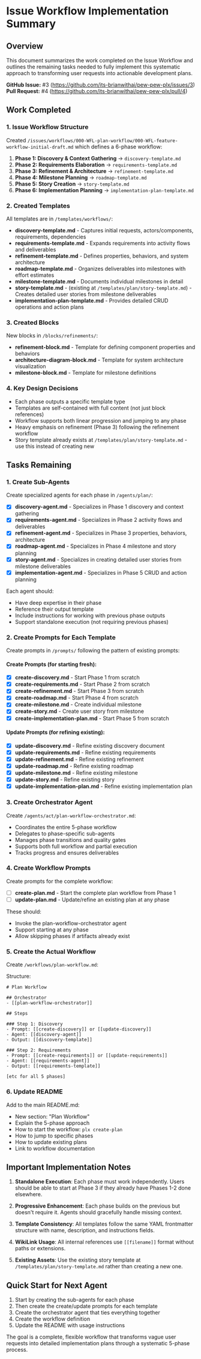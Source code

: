 # Issue Workflow Implementation Summary

## Overview
This document summarizes the work completed on the Issue Workflow and outlines the remaining tasks needed to fully implement this systematic approach to transforming user requests into actionable development plans.

**GitHub Issue:** #3 (https://github.com/its-brianwithai/pew-pew-plx/issues/3)
**Pull Request:** #4 (https://github.com/its-brianwithai/pew-pew-plx/pull/4)

## Work Completed

### 1. Issue Workflow Structure
Created `/issues/workflows/000-WFL-plan-workflow/000-WFL-feature-workflow-initial-draft.md` which defines a 6-phase workflow:

1. **Phase 1: Discovery & Context Gathering** → `discovery-template.md`
2. **Phase 2: Requirements Elaboration** → `requirements-template.md`
3. **Phase 3: Refinement & Architecture** → `refinement-template.md`
4. **Phase 4: Milestone Planning** → `roadmap-template.md`
5. **Phase 5: Story Creation** → `story-template.md`
6. **Phase 6: Implementation Planning** → `implementation-plan-template.md`

### 2. Created Templates
All templates are in `/templates/workflows/`:

- **discovery-template.md** - Captures initial requests, actors/components, requirements, dependencies
- **requirements-template.md** - Expands requirements into activity flows and deliverables
- **refinement-template.md** - Defines properties, behaviors, and system architecture
- **roadmap-template.md** - Organizes deliverables into milestones with effort estimates
- **milestone-template.md** - Documents individual milestones in detail
- **story-template.md** - (existing at `/templates/plan/story-template.md`) - Creates detailed user stories from milestone deliverables
- **implementation-plan-template.md** - Provides detailed CRUD operations and action plans

### 3. Created Blocks
New blocks in `/blocks/refinements/`:

- **refinement-block.md** - Template for defining component properties and behaviors
- **architecture-diagram-block.md** - Template for system architecture visualization
- **milestone-block.md** - Template for milestone definitions

### 4. Key Design Decisions

- Each phase outputs a specific template type
- Templates are self-contained with full content (not just block references)
- Workflow supports both linear progression and jumping to any phase
- Heavy emphasis on refinement (Phase 3) following the refinement workflow
- Story template already exists at `/templates/plan/story-template.md` - use this instead of creating new

## Tasks Remaining

### 1. Create Sub-Agents
Create specialized agents for each phase in `/agents/plan/`:

- [x] **discovery-agent.md** - Specializes in Phase 1 discovery and context gathering
- [x] **requirements-agent.md** - Specializes in Phase 2 activity flows and deliverables
- [x] **refinement-agent.md** - Specializes in Phase 3 properties, behaviors, architecture
- [x] **roadmap-agent.md** - Specializes in Phase 4 milestone and story planning
- [x] **story-agent.md** - Specializes in creating detailed user stories from milestone deliverables
- [x] **implementation-agent.md** - Specializes in Phase 5 CRUD and action planning

Each agent should:
- Have deep expertise in their phase
- Reference their output template
- Include instructions for working with previous phase outputs
- Support standalone execution (not requiring previous phases)

### 2. Create Prompts for Each Template
Create prompts in `/prompts/` following the pattern of existing prompts:

#### Create Prompts (for starting fresh):
- [x] **create-discovery.md** - Start Phase 1 from scratch
- [x] **create-requirements.md** - Start Phase 2 from scratch
- [x] **create-refinement.md** - Start Phase 3 from scratch
- [x] **create-roadmap.md** - Start Phase 4 from scratch
- [x] **create-milestone.md** - Create individual milestone
- [x] **create-story.md** - Create user story from milestone
- [x] **create-implementation-plan.md** - Start Phase 5 from scratch

#### Update Prompts (for refining existing):
- [x] **update-discovery.md** - Refine existing discovery document
- [x] **update-requirements.md** - Refine existing requirements
- [x] **update-refinement.md** - Refine existing refinement
- [x] **update-roadmap.md** - Refine existing roadmap
- [x] **update-milestone.md** - Refine existing milestone
- [x] **update-story.md** - Refine existing story
- [x] **update-implementation-plan.md** - Refine existing implementation plan

### 3. Create Orchestrator Agent
Create `/agents/act/plan-workflow-orchestrator.md`:

- Coordinates the entire 5-phase workflow
- Delegates to phase-specific sub-agents
- Manages phase transitions and quality gates
- Supports both full workflow and partial execution
- Tracks progress and ensures deliverables

### 4. Create Workflow Prompts
Create prompts for the complete workflow:

- [ ] **create-plan.md** - Start the complete plan workflow from Phase 1
- [ ] **update-plan.md** - Update/refine an existing plan at any phase

These should:
- Invoke the plan-workflow-orchestrator agent
- Support starting at any phase
- Allow skipping phases if artifacts already exist

### 5. Create the Actual Workflow
Create `/workflows/plan-workflow.md`:

Structure:
```
# Plan Workflow

## Orchestrator
- [[plan-workflow-orchestrator]]

## Steps

### Step 1: Discovery
- Prompt: [[create-discovery]] or [[update-discovery]]
- Agent: [[discovery-agent]]
- Output: [[discovery-template]]

### Step 2: Requirements
- Prompt: [[create-requirements]] or [[update-requirements]]
- Agent: [[requirements-agent]]
- Output: [[requirements-template]]

[etc for all 5 phases]
```

### 6. Update README
Add to the main README.md:

- New section: "Plan Workflow"
- Explain the 5-phase approach
- How to start the workflow: `plx create-plan`
- How to jump to specific phases
- How to update existing plans
- Link to workflow documentation

## Important Implementation Notes

1. **Standalone Execution**: Each phase must work independently. Users should be able to start at Phase 3 if they already have Phases 1-2 done elsewhere.

2. **Progressive Enhancement**: Each phase builds on the previous but doesn't require it. Agents should gracefully handle missing context.

3. **Template Consistency**: All templates follow the same YAML frontmatter structure with name, description, and instructions fields.

4. **WikiLink Usage**: All internal references use `[[filename]]` format without paths or extensions.

5. **Existing Assets**: Use the existing story template at `/templates/plan/story-template.md` rather than creating a new one.

## Quick Start for Next Agent

1. Start by creating the sub-agents for each phase
2. Then create the create/update prompts for each template
3. Create the orchestrator agent that ties everything together
4. Create the workflow definition
5. Update the README with usage instructions

The goal is a complete, flexible workflow that transforms vague user requests into detailed implementation plans through a systematic 5-phase process.
